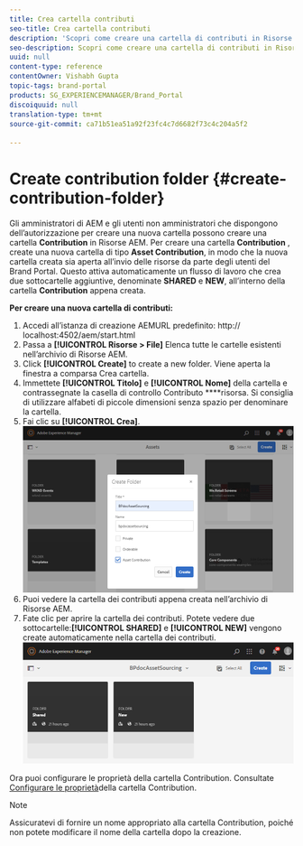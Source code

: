 ```yaml
---
title: Crea cartella contributi
seo-title: Crea cartella contributi
description: 'Scopri come creare una cartella di contributi in Risorse AEM. '
seo-description: Scopri come creare una cartella di contributi in Risorse AEM.
uuid: null
content-type: reference
contentOwner: Vishabh Gupta
topic-tags: brand-portal
products: SG_EXPERIENCEMANAGER/Brand_Portal
discoiquuid: null
translation-type: tm+mt
source-git-commit: ca71b51ea51a92f23fc4c7d6682f73c4c204a5f2

---
```



# Create contribution folder {#create-contribution-folder}

Gli amministratori di AEM e gli utenti non amministratori che dispongono dell’autorizzazione per creare una nuova cartella possono creare una cartella **Contribution** in Risorse AEM.
Per creare una cartella **Contribution** , create una nuova cartella di tipo **Asset Contribution**, in modo che la nuova cartella creata sia aperta all’invio delle risorse da parte degli utenti del Brand Portal.  Questo attiva automaticamente un flusso di lavoro che crea due sottocartelle aggiuntive, denominate **SHARED** e **NEW**, all’interno della cartella **Contribution** appena creata.

**Per creare una nuova cartella di contributi:**
1. Accedi all’istanza di creazione AEMURL predefinito: http:// localhost:4502/aem/start.html
1. Passa a **[!UICONTROL Risorse > File]** Elenca tutte le cartelle esistenti nell’archivio di Risorse AEM.
1. Click **[!UICONTROL Create]** to create a new folder. Viene aperta la finestra a comparsa Crea cartella.
1. Immettete **[!UICONTROL Titolo]** e **[!UICONTROL Nome]** della cartella e contrassegnate la casella di controllo Contributo ****risorsa.
Si consiglia di utilizzare alfabeti di piccole dimensioni senza spazio per denominare la cartella.
1. Fai clic su **[!UICONTROL Crea]**.
   ![](assets/create-contribution-folder.png)
1. Puoi vedere la cartella dei contributi appena creata nell’archivio di Risorse AEM.
1. Fate clic per aprire la cartella dei contributi. Potete vedere due sottocartelle:**[!UICONTROL SHARED]** e **[!UICONTROL NEW]** vengono create automaticamente nella cartella dei contributi.\
   ![](assets/contribution-folder.png)

Ora puoi configurare le proprietà della cartella Contribution. Consultate [Configurare le proprietà](brand-portal-configure-contribution-folder-properties.md)della cartella Contribution.

>[!NOTE]
>
>Assicuratevi di fornire un nome appropriato alla cartella Contribution, poiché non potete modificare il nome della cartella dopo la creazione.